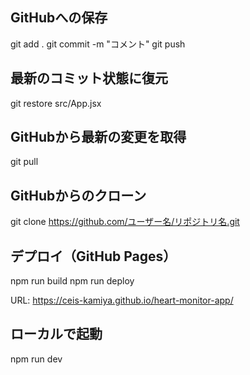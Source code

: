 ## GitHubへの保存
git add .
git commit -m "コメント"
git push

## 最新のコミット状態に復元
git restore src/App.jsx

## GitHubから最新の変更を取得
git pull

## GitHubからのクローン
git clone https://github.com/ユーザー名/リポジトリ名.git

## デプロイ（GitHub Pages）
npm run build
npm run deploy

URL: https://ceis-kamiya.github.io/heart-monitor-app/

## ローカルで起動
npm run dev
